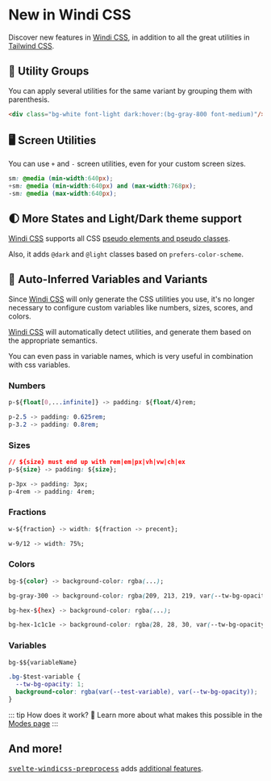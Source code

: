[windi css]: https://github.com/windicss/windicss
[tailwind css]: https://tailwindcss.com/docs
[svelte]: /guide/svelte.html#additional-features-in-svelte-⚡%EF%B8%8F

# New in Windi CSS

Discover new features in [Windi CSS], in addition to all the great utilities in [Tailwind CSS].

## 🎳 Utility Groups

You can apply several utilities for the same variant by grouping them with parenthesis.

```html
<div class="bg-white font-light dark:hover:(bg-gray-800 font-medium)"/>
```

<InlinePlayground :input="'bg-blue-200 font-light p-2\ndark:hover:(bg-gray-800 font-medium)'"/>

## 🖥 Screen Utilities

You can use `+` and `-` screen utilities, even for your custom screen sizes.

```css
sm: @media (min-width:640px);
+sm: @media (min-width:640px) and (max-width:768px);
-sm: @media (max-width:640px);
```

## 🌓 More States and Light/Dark theme support

[Windi CSS] supports all CSS [pseudo elements and pseudo classes](https://developer.mozilla.org/en-US/docs/Web/CSS/Pseudo-classes).

Also, it adds `@dark` and `@light` classes based on `prefers-color-scheme`.

## 🤖 Auto-Inferred Variables and Variants

Since [Windi CSS] will only generate the CSS utilities you use, it's no longer necessary to configure custom variables like numbers, sizes, scores, and colors.

[Windi CSS] will automatically detect utilities, and generate them based on the appropriate semantics.

You can even pass in variable names, which is very useful in combination with css variables.

### Numbers

```css
p-${float[0,...infinite]} -> padding: ${float/4}rem;

p-2.5 -> padding: 0.625rem;
p-3.2 -> padding: 0.8rem;
```

### Sizes

```css
// ${size} must end up with rem|em|px|vh|vw|ch|ex
p-${size} -> padding: ${size};

p-3px -> padding: 3px;
p-4rem -> padding: 4rem;
```

### Fractions

```css
w-${fraction} -> width: ${fraction -> precent};

w-9/12 -> width: 75%;
```

### Colors

```css
bg-${color} -> background-color: rgba(...);

bg-gray-300 -> background-color: rgba(209, 213, 219, var(--tw-bg-opacity);

bg-hex-${hex} -> background-color: rgba(...);

bg-hex-1c1c1e -> background-color: rgba(28, 28, 30, var(--tw-bg-opacity));
```

### Variables

```css
bg-$${variableName}

.bg-$test-variable {
  --tw-bg-opacity: 1;
  background-color: rgba(var(--test-variable), var(--tw-bg-opacity));
}
```

::: tip How does it work? 🤔
Learn more about what makes this possible in the [Modes page](/guide/modes)
:::

## And more!

<kbd>[svelte-windicss-preprocess][svelte]</kbd> adds [additional features][svelte].
